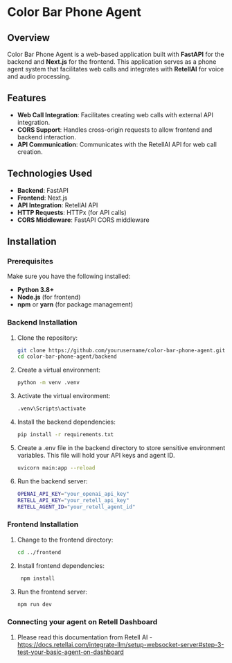 # Color Bar Phone Agent

## Overview
Color Bar Phone Agent is a web-based application built with **FastAPI** for the backend and **Next.js** for the frontend. This application serves as a phone agent system that facilitates web calls and integrates with **RetellAI** for voice and audio processing.

## Features
- **Web Call Integration**: Facilitates creating web calls with external API integration.
- **CORS Support**: Handles cross-origin requests to allow frontend and backend interaction.
- **API Communication**: Communicates with the RetellAI API for web call creation.

## Technologies Used
- **Backend**: FastAPI
- **Frontend**: Next.js
- **API Integration**: RetellAI API
- **HTTP Requests**: HTTPx (for API calls)
- **CORS Middleware**: FastAPI CORS middleware

## Installation

### Prerequisites
Make sure you have the following installed:
- **Python 3.8+**
- **Node.js** (for frontend)
- **npm** or **yarn** (for package management)

### Backend Installation
1. Clone the repository:
   ```bash
   git clone https://github.com/yourusername/color-bar-phone-agent.git
   cd color-bar-phone-agent/backend
2. Create a virtual environment:
   ```bash
   python -m venv .venv
3. Activate the virtual environment:
   ```bash
   .venv\Scripts\activate
4. Install the backend dependencies:
   ```bash
   pip install -r requirements.txt
5. Create a .env file in the backend directory to store sensitive environment variables. This file will hold your API keys and agent ID.
   ```bash
   uvicorn main:app --reload
5. Run the backend server:
   ```bash
   OPENAI_API_KEY="your_openai_api_key"
   RETELL_API_KEY="your_retell_api_key"
   RETELL_AGENT_ID="your_retell_agent_id"


### Frontend Installation
1. Change to the frontend directory:
   ```bash
   cd ../frontend
2. Install frontend dependencies:
   ```bash
    npm install
3. Run the frontend server:
   ```bash
   npm run dev

### Connecting your agent on Retell Dashboard
1. Please read this documentation from Retell AI
   -https://docs.retellai.com/integrate-llm/setup-websocket-server#step-3-test-your-basic-agent-on-dashboard

